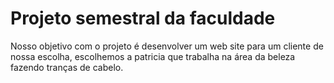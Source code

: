 # Projeto semestral da faculdade

<p>
Nosso objetivo com o projeto é desenvolver um web site para um cliente de nossa escolha, escolhemos a patricia que trabalha na área da beleza fazendo tranças de cabelo.
</p>
